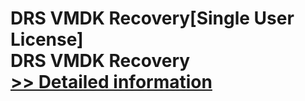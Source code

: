 # DRS VMDK Recovery[Single User License]<br />DRS VMDK Recovery<br />[>> Detailed information](https://secure.shareit.com/shareit/product.html?productid=301005096&affiliateid=200057808)